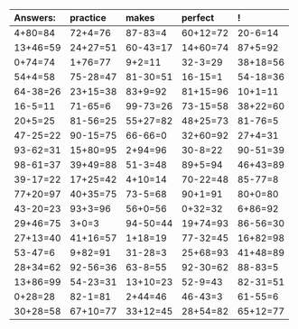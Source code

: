 | Answers: | practice | makes | perfect | ! |
| :--- | :--- | :--- | :--- | :--- |
| 4+80=84 | 72+4=76 | 87-83=4 | 60+12=72 | 20-6=14 | 
| 13+46=59 | 24+27=51 | 60-43=17 | 14+60=74 | 87+5=92 | 
| 0+74=74 | 1+76=77 | 9+2=11 | 32-3=29 | 38+18=56 | 
| 54+4=58 | 75-28=47 | 81-30=51 | 16-15=1 | 54-18=36 | 
| 64-38=26 | 23+15=38 | 83+9=92 | 81+15=96 | 10+1=11 | 
| 16-5=11 | 71-65=6 | 99-73=26 | 73-15=58 | 38+22=60 | 
| 20+5=25 | 81-56=25 | 55+27=82 | 48+25=73 | 81-76=5 | 
| 47-25=22 | 90-15=75 | 66-66=0 | 32+60=92 | 27+4=31 | 
| 93-62=31 | 15+80=95 | 2+94=96 | 30-8=22 | 90-51=39 | 
| 98-61=37 | 39+49=88 | 51-3=48 | 89+5=94 | 46+43=89 | 
| 39-17=22 | 17+25=42 | 4+10=14 | 70-22=48 | 85-77=8 | 
| 77+20=97 | 40+35=75 | 73-5=68 | 90+1=91 | 80+0=80 | 
| 43-20=23 | 93+3=96 | 56+0=56 | 0+32=32 | 6+86=92 | 
| 29+46=75 | 3+0=3 | 94-50=44 | 19+74=93 | 86-56=30 | 
| 27+13=40 | 41+16=57 | 1+18=19 | 77-32=45 | 16+82=98 | 
| 53-47=6 | 9+82=91 | 31-28=3 | 25+68=93 | 41+48=89 | 
| 28+34=62 | 92-56=36 | 63-8=55 | 92-30=62 | 88-83=5 | 
| 13+86=99 | 54-23=31 | 13+10=23 | 52-9=43 | 82-31=51 | 
| 0+28=28 | 82-1=81 | 2+44=46 | 46-43=3 | 61-55=6 | 
| 30+28=58 | 67+10=77 | 33+12=45 | 28+54=82 | 65+12=77 | 

